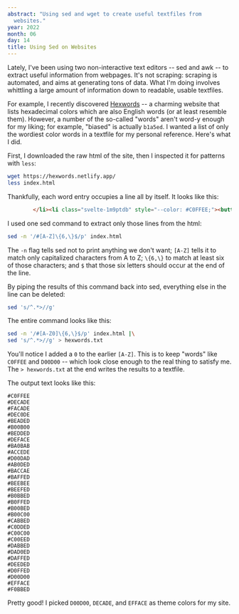 ```yaml
---
abstract: "Using sed and wget to create useful textfiles from
  websites."
year: 2022
month: 06
day: 14
title: Using Sed on Websites
---
```


Lately, I've been using two non-interactive text editors -- sed
and awk -- to extract useful information from webpages. It's not
scraping: scraping is automated, and aims at generating tons of
data. What I'm doing involves whittling a large amount of
information down to readable, usable textfiles.

For example, I recently discovered [Hexwords] -- a charming
website that lists hexadecimal colors which are also English
words (or at least resemble them). However, a number of the
so-called "words" aren't word-y enough for my liking; for
example, "biased" is actually `b1a5ed`. I wanted a list of only
the wordiest color words in a textfile for my personal reference.
Here's what I did.

First, I downloaded the raw html of the site, then I inspected it
for patterns with `less`:

```sh
wget https://hexwords.netlify.app/
less index.html
```

Thankfully, each word entry occupies a line all by itself. It
looks like this:

```html
        </li><li class="svelte-1m9ptdb" style="--color: #C0FFEE;"><button class="svelte-1m9ptdb" style="color: black;">#C0FFEE
```

I used one sed command to extract only those lines from the html:

```sh
sed -n '/#[A-Z]\{6,\}$/p' index.html
```

The `-n` flag tells sed not to print anything we don't want;
`[A-Z]` tells it to match only capitalized characters from A to
Z; `\{6,\}` to match at least six of those characters; and `$`
that those six letters should occur at the end of the line.

By piping the results of this command back into sed, everything
else in the line can be deleted:

```sh
sed 's/^.*>//g'
```

The entire command looks like this:

```sh
sed -n '/#[A-Z0]\{6,\}$/p' index.html |\
sed 's/^.*>//g' > hexwords.txt
```

You'll notice I added a `0` to the earlier `[A-Z]`. This is to
keep "words" like `C0FFEE` and `D00D00` -- which look close
enough to the real thing to satisfy me. The `> hexwords.txt` at
the end writes the results to a textfile.

The output text looks like this:

```
#C0FFEE
#DECADE
#FACADE
#DEC0DE
#BEADED
#B00B00
#BEDDED
#DEFACE
#BA0BAB
#ACCEDE
#D00DAD
#AB0DED
#BACCAE
#BAFFED
#BEEBEE
#BEEFED
#B0BBED
#B0FFED
#B00BED
#B00C00
#CABBED
#C0DDED
#C00C00
#C00EED
#DABBED
#DAD0ED
#DAFFED
#DEEDED
#D0FFED
#D00D00
#EFFACE
#F0BBED
```

Pretty good! I picked `D00D00`, `DECADE`, and `EFFACE` as theme
colors for my site.

[Hexwords]: https://hexwords.netlify.app/
